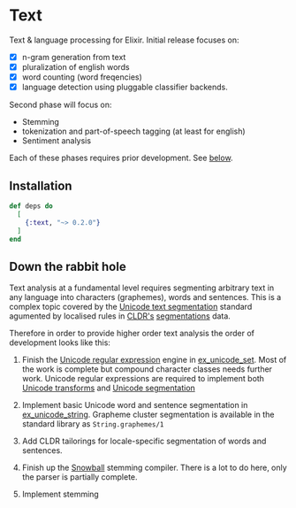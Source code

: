 # Text

Text & language processing for Elixir.  Initial release focuses on:

* [x] n-gram generation from text
* [x] pluralization of english words
* [x] word counting (word freqencies)
* [x] language detection using pluggable classifier backends.

Second phase will focus on:

* Stemming
* tokenization and part-of-speech tagging (at least for english)
* Sentiment analysis

Each of these phases requires prior development. See [below](#down_the_rabbit_hole).

## Installation

```elixir
def deps do
  [
    {:text, "~> 0.2.0"}
  ]
end
```

## Down the rabbit hole

Text analysis at a fundamental level requires segmenting arbitrary text in any language into characters (graphemes), words and sentences. This is a complex topic covered by the [Unicode text segmentation](https://unicode.org/reports/tr29) standard agumented by localised rules in [CLDR's](https://cldr.unicode.org)  [segmentations](https://unicode-org.github.io/cldr/ldml/tr35-general.html#Segmentations) data.

Therefore in order to provide higher order text analysis the order of development looks like this:

1. Finish the [Unicode regular expression](http://unicode.org/reports/tr18/) engine in [ex_unicode_set](https://github.com/elixir-unicode/unicode_set). Most of the work is complete but compound character classes needs further work.  Unicode regular expressions are required to implement both [Unicode transforms](https://unicode.org/reports/tr35/tr35-general.html#Transforms) and [Unicode segmentation](https://unicode-org/reports/tr25/tr35-general.html#Segmentations)

2. Implement basic Unicode word and sentence segmentation in [ex_unicode_string](https://github.com/elixir-unicode/unicode_string). Grapheme cluster segmentation is available in the standard library as `String.graphemes/1`

3. Add CLDR tailorings for locale-specific segmentation of words and sentences.

4. Finish up the [Snowball](https://snowballstem.org) stemming compiler. There is a lot to do here, only the parser is partially complete.

5. Implement stemming
